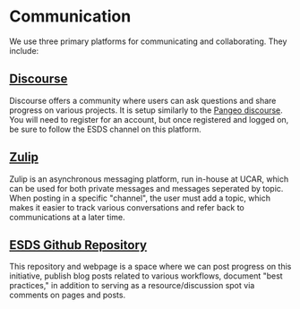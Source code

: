 # Communication
We use three primary platforms for communicating and collaborating. They include:

## [Discourse](https://discourse-nsa.ucar.edu/)
Discourse offers a community where users can ask questions and share progress on various projects. It is setup similarly to the [Pangeo discourse](https://discourse.pangeo.io/). You will need to register for an account, but once registered and logged on, be sure to follow the ESDS channel on this platform. 

## [Zulip](https://zulip.ucar.edu/)
Zulip is an asynchronous messaging platform, run in-house at UCAR, which
can be used for both private messages and messages seperated by topic. When posting in a specific "channel", the user must add a topic, which makes it easier to track various conversations and refer back to communications at a later time.

## [ESDS Github Repository](https://ncar.github.io/esds/)
This repository and webpage is a space where we can post progress on this initiative, publish blog posts related to various workflows, document "best practices," in addition to serving as a resource/discussion spot via comments on pages and posts.
